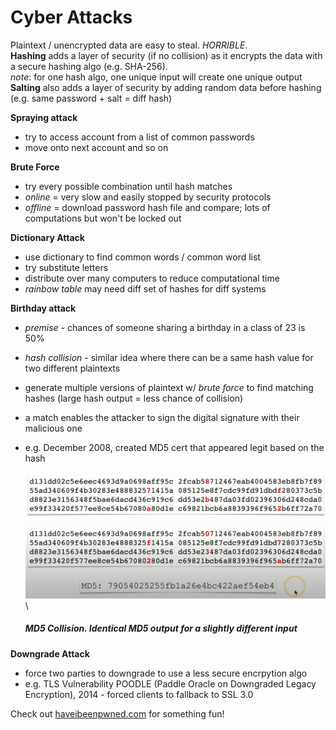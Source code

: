 # Cyber Attacks

Plaintext / unencrypted data are easy to steal. *HORRIBLE*.\
**Hashing** adds a layer of security (if no collision) as it encrypts the data with a secure hashing algo (e.g. SHA-256).\
*note*: for one hash algo, one unique input will create one unique output\
**Salting** also adds a layer of security by adding random data before hashing (e.g. same password + salt = diff hash)

 **Spraying attack**
- try to access account from a list of common passwords
- move onto next account and so on 
    
**Brute Force**
- try every possible combination until hash matches
- *online* = very slow and easily stopped by security protocols
- *offline* = download password hash file and compare; lots of computations but won't be locked out
    
**Dictionary Attack**
- use dictionary to find common words / common word list
- try substitute letters
- distribute over many computers to reduce computational time
- *rainbow table* may need diff set of hashes for diff systems

**Birthday attack**
- *premise* - chances of someone sharing a birthday in a class of 23 is 50%
- *hash collision* - similar idea where there can be a same hash value for two different plaintexts
- generate multiple versions of plaintext w/ *brute force* to find matching hashes (large hash output = less chance of collision)
- a match enables the attacker to sign the digital signature with their malicious one
- e.g. December 2008, created MD5 cert that appeared legit based on the hash

    <img src="assets/md_5_collision.png" alt="md5 collision" width="700"/>\
    ##### *MD5 Collision*. Identical MD5 output for a slightly different input

**Downgrade Attack**
- force two parties to downgrade to use a less secure encrpytion algo
- e.g. TLS Vulnerability POODLE (Paddle Oracle on Downgraded Legacy Encryption), 2014 - forced clients to fallback to SSL 3.0

Check out [haveibeenpwned.com](https://haveibeenpwned.com/) for something fun!
